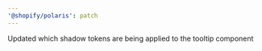 ```yaml
---
'@shopify/polaris': patch
---
```


Updated which shadow tokens are being applied to the tooltip component
